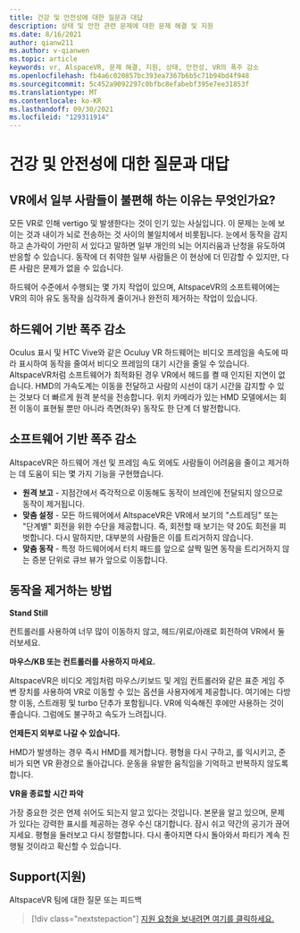 ```yaml
---
title: 건강 및 안전성에 대한 질문과 대답
description: 상태 및 안전 관련 문제에 대한 문제 해결 및 지원
ms.date: 8/16/2021
author: qianw211
ms.author: v-qianwen
ms.topic: article
keywords: vr, AlspaceVR, 문제 해결, 지원, 상태, 안전성, VR의 폭주 감소
ms.openlocfilehash: fb4a6c020857bc393ea7367b6b5c71b94bd4f948
ms.sourcegitcommit: 5c452a9092297c0bfbc8efabebf395e7ee31853f
ms.translationtype: MT
ms.contentlocale: ko-KR
ms.lasthandoff: 09/30/2021
ms.locfileid: "129311914"
---
```

# <a name="frequently-asked-questions-on-health-and-safety"></a>건강 및 안전성에 대한 질문과 대답

## <a name="why-do-some-people-feel-ill-in-vr"></a>VR에서 일부 사람들이 불편해 하는 이유는 무엇인가요?

모든 VR로 인해 vertigo 및 발생한다는 것이 인기 있는 사실입니다. 이 문제는 눈에 보이는 것과 내이가 뇌로 전송하는 것 사이의 불일치에서 비롯됩니다. 눈에서 동작을 감지하고 손가락이 가만히 서 있다고 말하면 일부 개인의 뇌는 어지러움과 난청을 유도하여 반응할 수 있습니다. 동작에 더 취약한 일부 사람들은 이 현상에 더 민감할 수 있지만, 다른 사람은 문제가 없을 수 있습니다. 

하드웨어 수준에서 수행되는 몇 가지 작업이 있으며, AltspaceVR의 소프트웨어에는 VR의 히아 유도 동작을 심각하게 줄이거나 완전히 제거하는 작업이 있습니다.

## <a name="hardware-based-nausea-reduction"></a>하드웨어 기반 폭주 감소

Oculus 표시 및 HTC Vive와 같은 Oculuy VR 하드웨어는 비디오 프레임을 속도에 따라 표시하여 동작을 줄여서 비디오 프레임의 대기 시간을 줄일 수 있습니다. AltspaceVR처럼 소프트웨어가 최적화된 경우 VR에서 헤드를 켤 때 인지된 지연이 없습니다. HMD의 가속도계는 이동을 전달하고 사람의 시선이 대기 시간을 감지할 수 있는 것보다 더 빠르게 원격 분석을 전송합니다. 위치 카메라가 있는 HMD 모델에서는 회전 이동이 표현될 뿐만 아니라 측면(좌우) 동작도 한 단계 더 발전합니다.

## <a name="software-based-nausea-reduction"></a>소프트웨어 기반 폭주 감소

AltspaceVR은 하드웨어 개선 및 프레임 속도 외에도 사람들이 어려움을 줄이고 제거하는 데 도움이 되는 몇 가지 기능을 구현했습니다.

* **원격 보고** - 지점간에서 즉각적으로 이동해도 동작이 브레인에 전달되지 않으므로 동작이 제거됩니다.
* **맞춤 설정** - 모든 하드웨어에서 AltspaceVR은 VR에서 보기의 "스트레딩" 또는 "단계별" 회전을 위한 수단을 제공합니다. 즉, 회전할 때 보기는 약 20도 회전을 피벗합니다. 다시 말하지만, 대부분의 사람들은 이를 트리거하지 않습니다.
* **맞춤 동작** - 특정 하드웨어에서 터치 패드를 앞으로 살짝 밀면 동작을 트리거하지 않는 증분 단위로 큐브 뷰가 앞으로 이동합니다. 
 
## <a name="how-to-eliminate-motion-sickness"></a>동작을 제거하는 방법

**Stand Still**

컨트롤러를 사용하여 너무 많이 이동하지 않고, 헤드/위로/아래로 회전하여 VR에서 둘러보세요.

**마우스/KB 또는 컨트롤러를 사용하지 마세요.**

AltspaceVR은 비디오 게임처럼 마우스/키보드 및 게임 컨트롤러와 같은 표준 게임 주변 장치를 사용하여 VR로 이동할 수 있는 옵션을 사용자에게 제공합니다. 여기에는 다방향 이동, 스트래핑 및 turbo 단추가 포함됩니다. VR에 익숙해진 후에만 사용하는 것이 좋습니다. 그럼에도 불구하고 속도가 느려집니다.

**언제든지 외부로 나갈 수 있습니다.**

HMD가 발생하는 경우 즉시 HMD를 제거합니다. 평형을 다시 구하고, 를 익시키고, 준비가 되면 VR 환경으로 돌아갑니다. 운동을 유발한 움직임을 기억하고 반복하지 않도록 합니다.

**VR을 종료할 시간 파악**

가장 중요한 것은 언제 쉬어도 되는지 알고 있다는 것입니다. 본문을 알고 있으며, 문제가 있다는 강력한 표시를 제공하는 경우 수신 대기합니다. 잠시 쉬고 약간의 공기가 끊어지세요. 평형을 둘러보고 다시 정렬합니다. 다시 좋아지면 다시 돌아와서 파티가 계속 진행될 것이라고 확신할 수 있습니다.

## <a name="support"></a>Support(지원)

AltspaceVR 팀에 대한 질문 또는 피드백 

> [!div class="nextstepaction"]
> [지원 요청을 보내려면 여기를 클릭하세요.](https://help.altvr.com/hc/requests/new)